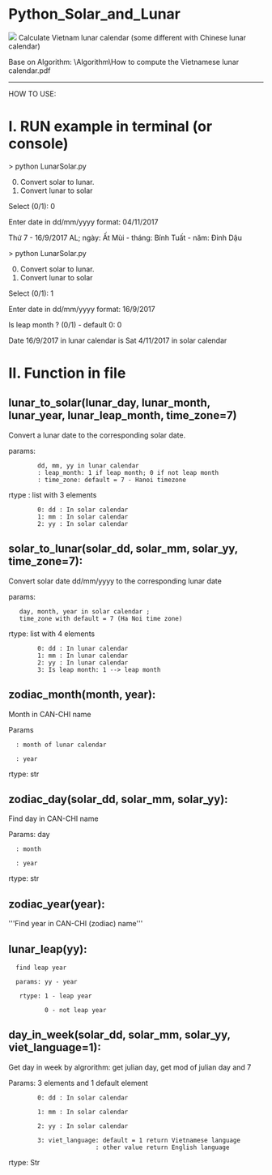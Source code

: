 # Python_Solar_and_Lunar
![](https://img.shields.io/badge/pytnon-3.7-blue.svg)
Calculate Vietnam lunar calendar (some different with Chinese lunar calendar)

Base on Algorithm: \Algorithm\How to compute the Vietnamese lunar calendar.pdf

----------------------------------
HOW TO USE:

# I. RUN example in terminal (or console)

&gt; python LunarSolar.py

0. Convert solar to lunar. 
1. Convert lunar to solar 

Select (0/1): 0

Enter date in dd/mm/yyyy format: 04/11/2017

Thứ 7 - 16/9/2017 AL; ngày: Ất Mùi - tháng: Bính Tuất - năm: Đinh Dậu

&gt; python LunarSolar.py

0. Convert solar to lunar. 
1. Convert lunar to solar 

Select (0/1): 1

Enter date in dd/mm/yyyy format: 16/9/2017

Is leap month ? (0/1) - default 0: 0

Date 16/9/2017 in lunar calendar is Sat 4/11/2017 in solar calendar

# II. Function in file

## lunar_to_solar(lunar_day, lunar_month, lunar_year, lunar_leap_month, time_zone=7)

Convert a lunar date to the corresponding solar date.

params: 

            dd, mm, yy in lunar calendar
            : leap_month: 1 if leap month; 0 if not leap month
            : time_zone: default = 7 - Hanoi timezone

rtype  : list with 3 elements
            
            0: dd : In solar calendar
            1: mm : In solar calendar
            2: yy : In solar calendar


## solar_to_lunar(solar_dd, solar_mm, solar_yy, time_zone=7):
   
Convert solar date dd/mm/yyyy to the corresponding lunar date

params: 

       day, month, year in solar calendar ;
       time_zone with default = 7 (Ha Noi time zone)

rtype: list with 4 elements
            
            0: dd : In lunar calendar
            1: mm : In lunar calendar
            2: yy : In lunar calendar
            3: Is leap month: 1 --> leap month



## zodiac_month(month, year):
  
Month in CAN-CHI name

Params
      
      : month of lunar calendar
      
      : year

rtype: str


## zodiac_day(solar_dd, solar_mm, solar_yy):
  
Find day in CAN-CHI name

Params: day
      
      : month
      
      : year

rtype: str


## zodiac_year(year):
  
  '''Find year in CAN-CHI (zodiac) name'''

## lunar_leap(yy):

      find leap year

      params: yy - year

       rtype: 1 - leap year

              0 - not leap year


## day_in_week(solar_dd, solar_mm, solar_yy, viet_language=1):
  
Get day in week by algrorithm: get julian day, get mod of julian day and 7

Params: 3 elements and 1 default element
            
            0: dd : In solar calendar
            
            1: mm : In solar calendar
            
            2: yy : In solar calendar
            
            3: viet_language: default = 1 return Vietnamese language
                            : other value return English language
rtype: Str


